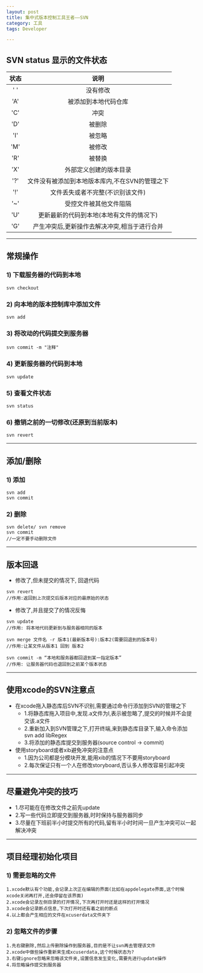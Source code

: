 ```yaml
---
layout: post
title: 集中式版本控制工具王者——SVN
category: 工具
tags: Developer

---
```


## SVN status 显示的文件状态

|状态|说明|
|:--:|:--:|
|' '|没有修改 |
|'A'|被添加到本地代码仓库|
|'C'|冲突|
|'D'|被删除|
|'I'|被忽略|
|'M'|被修改|
|'R'|被替换|
|'X'|外部定义创建的版本目录|
|'?'|文件没有被添加到本地版本库内,不在SVN的管理之下|
|'!'|文件丢失或者不完整(不识别该文件)|
|'~'|受控文件被其他文件阻隔|
|'U'|更新最新的代码到本地(本地有文件的情况下)|
|'G'|产生冲突后,更新操作去解决冲突,相当于进行合并|


---

## 常规操作

### 1) 下载服务器的代码到本地

```
svn checkout
```

### 2) 向本地的版本控制库中添加文件

```
svn add
```

### 3) 将改动的代码提交到服务器

```
svn commit -m "注释"
```

### 4) 更新服务器的代码到本地

```
svn update
```

### 5) 查看文件状态

```
svn status
```

### 6) 撤销之前的一切修改(还原到当前版本)

```
svn revert
```

---

## 添加/删除

### 1) 添加

```
svn add
svn commit
```

### 2) 删除

```
svn delete/ svn remove
svn commit
//一定不要手动删除文件
```

---

## 版本回退

* 修改了,但未提交的情况下, 回退代码


```
svn revert
//作用:返回到上次提交后版本对应的最原始的状态
```
   
* 修改了,并且提交了的情况反悔

```
svn update
//作用: 将本地代码更新到与服务器相同的版本
```

```
svn merge 文件名 -r 版本1(最新版本号):版本2(需要回退到的版本号)
//作用:让某文件从版本1 回到 版本2
```

```
svn commit -m “本地和服务器都回退到某一指定版本”
//作用: 让服务器代码也退回到之前某个版本状态
```

---

## 使用xcode的SVN注意点

* 在xcode拖入静态库后SVN不识别,需要通过命令行添加到SVN的管理之下
  * 1.将静态库拖入项目中,发现.a文件为I,表示被忽略了,提交的时候并不会提交该.a文件
  * 2.重新加入到SVN管理之下,打开终端,来到静态库目录下,输入命令添加
    svn add libRegex
  * 3.将添加的静态库提交到服务器(source control -> commit)
* 使用storyboard或者xib避免冲突的注意点
  * 1.因为公司都是分模块开发,能用xib的情况下不要用storyboard
  *  2.每次保证只有一个人在修改storyboard,否认多人修改容易引起冲突
  
---

## 尽量避免冲突的技巧

* 1.尽可能在在修改文件之前先update
* 2.写一些代码立即提交到服务器,时时保持与服务器同步
* 3.尽量在下班前半小时提交所有的代码,留有半小时时间一旦产生冲突可以一起解决冲突

---

## 项目经理初始化项目

### 1) 需要忽略的文件

    1.xcode默认有个功能,会记录上次正在编辑的界面(比如在appdelegate界面,这个时候xcode关闭再打开,还会停留在该界面)
    2.xcode会记录左侧目录的打开情况,下次再打开时还是这样的打开情况
    3.xcode会记录断点信息,下次打开时还有着之前的断点
    4.以上都会产生相应的文件在xcuserdata文件夹下
    
### 2) 忽略文件的步骤

    1.先右键删除,然后上传删除操作到服务器,目的是不让svn再去管理该文件
    2.xcode中做些操作重新来生成xcuserdata,这个时候状态为?
    3.右键ignore忽略来忽略该文件夹,设置信息发生变化,需要先进行update操作
    4.将忽略操作提交到服务器

